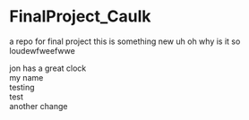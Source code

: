 # FinalProject_Caulk
a repo for final project 
this is something new
uh oh why is it so loudewfweefwwe

jon has a great clock  
my name  
testing  
test  
another change
